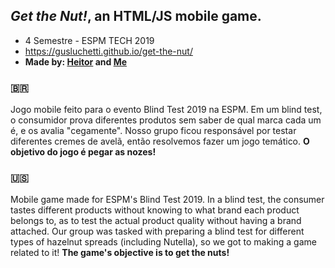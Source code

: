 ## *Get the Nut!*, an HTML/JS mobile game.
- 4 Semestre - ESPM TECH 2019
- https://gusluchetti.github.io/get-the-nut/
- **Made by: [Heitor](https://github.com/heitorln) and [Me](https://github.com/gusluchetti)**



### :brazil:

Jogo mobile feito para o evento Blind Test 2019 na ESPM. Em um blind test, o consumidor prova diferentes produtos sem saber de qual marca cada um é, e os avalia "cegamente". Nosso grupo ficou responsável por testar diferentes cremes de avelã, então resolvemos fazer um jogo temático.
**O objetivo do jogo é pegar as nozes!**



### :us:

Mobile game made for ESPM's Blind Test 2019. In a blind test, the consumer tastes different products without knowing to what brand each product belongs to, as to test the actual product quality without having a brand attached. Our group was tasked with preparing a blind test for different types of hazelnut spreads (including Nutella), so we got to making a game related to it!
**The game's objective is to get the nuts!**
